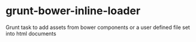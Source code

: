 grunt-bower-inline-loader
=========================

Grunt task to add assets from bower components or a user defined file set into html documents

